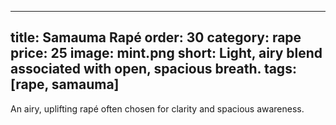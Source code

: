 
---
title: Samauma Rapé
order: 30
category: rape
price: 25
image: mint.png
short: Light, airy blend associated with open, spacious breath.
tags: [rape, samauma]
---

An airy, uplifting rapé often chosen for clarity and spacious awareness.
